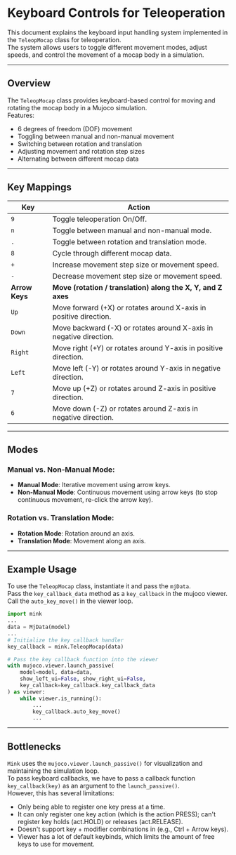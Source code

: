 # Keyboard Controls for Teleoperation
This document explains the keyboard input handling system implemented in the `TeleopMocap` class for teleoperation.  
The system allows users to toggle different movement modes, adjust speeds, and control the movement of a mocap body in a simulation.

---

## Overview
The `TeleopMocap` class provides keyboard-based control for moving and rotating the mocap body in a Mujoco simulation.  
Features:
- 6 degrees of freedom (DOF) movement
- Toggling between manual and non-manual movement
- Switching between rotation and translation
- Adjusting movement and rotation step sizes
- Alternating between different mocap data

---

## Key Mappings
| Key | Action |
|-----|--------|
| `9` | Toggle teleoperation On/Off. |
| `n` | Toggle between manual and non-manual mode. |
| `.` | Toggle between rotation and translation mode. |
| `8` | Cycle through different mocap data. |
| `+` | Increase movement step size or movement speed. |
| `-` | Decrease movement step size or movement speed. |
| **Arrow Keys** | **Move (rotation / translation) along the X, Y, and Z axes** |
| `Up` | Move forward (+X) or rotates around X-axis in positive direction. |
| `Down` | Move backward (-X) or rotates around X-axis in negative direction. |
| `Right` | Move right (+Y) or rotates around Y-axis in positive direction. |
| `Left` | Move left (-Y) or rotates around Y-axis in negative direction. |
| `7` | Move up (+Z) or rotates around Z-axis in positive direction. |
| `6` | Move down (-Z) or rotates around Z-axis in negative direction. |

---

## Modes
### **Manual vs. Non-Manual Mode:**
- **Manual Mode**: Iterative movement using arrow keys.
- **Non-Manual Mode**: Continuous movement using arrow keys (to stop continuous movement, re-click the arrow key).

### **Rotation vs. Translation Mode:**
- **Rotation Mode**: Rotation around an axis.
- **Translation Mode**: Movement along an axis.

---

## Example Usage
To use the `TeleopMocap` class, instantiate it and pass the `mjData`.  
Pass the `key_callback_data` method as a `key_callback` in the mujoco viewer.  
Call the `auto_key_move()` in the viewer loop.

```python
import mink
...
data = MjData(model)
...
# Initialize the key callback handler
key_callback = mink.TeleopMocap(data)

# Pass the key callback function into the viewer
with mujoco.viewer.launch_passive(
    model=model, data=data, 
    show_left_ui=False, show_right_ui=False, 
    key_callback=key_callback.key_callback_data
) as viewer:
    while viewer.is_running():
        ...
        key_callback.auto_key_move()
        ...
```

---

## Bottlenecks
`Mink` uses the `mujoco.viewer.launch_passive()` for visualization and maintaining the simulation loop.  
To pass keyboard callbacks, we have to pass a callback function `key_callback(key)` as an argument to the `launch_passive()`.  
However, this has several limitations:
- Only being able to register one key press at a time.
- It can only register one key action (which is the action PRESS); can't register key holds (act.HOLD) or releases (act.RELEASE).
- Doesn't support key + modifier combinations in (e.g., Ctrl + Arrow keys).
- Viewer has a lot of default keybinds, which limits the amount of free keys to use for movement.
